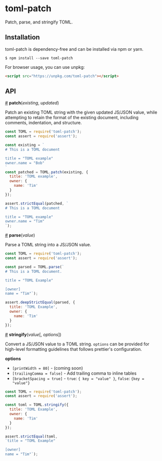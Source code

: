# toml-patch

Patch, parse, and stringify TOML. 

## Installation

toml-patch is dependency-free and can be installed via npm or yarn.

```
$ npm install --save toml-patch
```

For browser usage, you can use unpkg:

```html
<script src="https://unpkg.com/toml-patch"></script>
```

## API

<a href="#patch" name="patch">#</a> <b>patch</b>(<i>existing</i>, <i>updated</i>)

Patch an existing TOML string with the given updated JS/JSON value, while attempting to retain the format of the existing document, including comments, indentation, and structure.

```js
const TOML = require('toml-patch');
const assert = require('assert');

const existing = `
# This is a TOML document

title = "TOML example"
owner.name = "Bob"
`
const patched = TOML.patch(existing, {
  title: 'TOML example',
  owner: {
    name: 'Tim'
  }
});

assert.strictEqual(patched, `
# This is a TOML document

title = "TOML example"
owner.name = "Tim"
`);
```

<a href="#parse" name="parse">#</a> <b>parse</b>(<i>value</i>)

Parse a TOML string into a JS/JSON value.

```js
const TOML = require('toml-patch');
const assert = require('assert');

const parsed = TOML.parse(`
# This is a TOML document.

title = "TOML Example"

[owner]
name = "Tim"`);

assert.deepStrictEqual(parsed, {
  title: 'TOML Example',
  owner: {
    name: 'Tim'
  }
});
```

<a href="#stringify" name="stringify">#</a> <b>stringify</b>(<i>value</i>[, <i>options</i>])

Convert a JS/JSON value to a TOML string. `options` can be provided for high-level formatting guidelines that follows prettier's configuration.

<b>options</b>

- `[printWidth = 80]` - (coming soon)
- `[trailingComma = false]` - Add trailing comma to inline tables
- `[bracketSpacing = true]` - `true`: `{ key = "value" }`, `false`: `{key = "value"}`

```js
const TOML = require('toml-patch');
const assert = require('assert');

const toml = TOML.stringify({
  title: 'TOML Example',
  owner: {
    name: 'Tim'
  }
});

assert.strictEqual(toml, 
`title = "TOML Example"

[owner]
name = "Tim"`);
```
